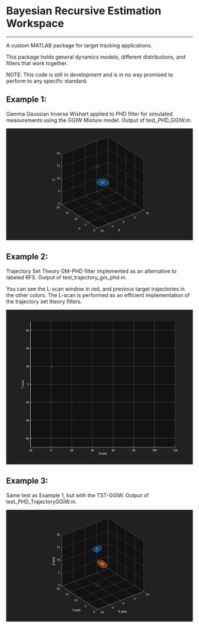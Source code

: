 # Bayesian Recursive Estimation Workspace
----------------------------------------

A custom MATLAB package for target tracking applications. 

This package holds general dynamics models, different distributions, and filters that work together. 

NOTE: This code is still in development and is in no way promised to perform to any specific standard. 

## Example 1: 
Gamma Gaussian Inverse Wishart applied to PHD filter for simulated measurements using the GGIW Mixture model. Output of test_PHD_GGIW.m. 

![til](./GGIW_PHD_3D.gif)

## Example 2: 
Trajectory Set Theory GM-PHD filter implemented as an alternative to labeled RFS. Output of test_trajectory_gm_phd.m. 

You can see the L-scan window in red, and previous target trajectories in the other colors. The L-scan is performed as an efficient implementation of the trajectory set theory filters. 

![til](./gm-trajectory.gif)

## Example 3: 
Same test as Example 1, but with the TST-GGIW. Output of test_PHD_TrajectoryGGIW.m. 

![til](./TrajectoryGGIW_PHD_3D.gif)
